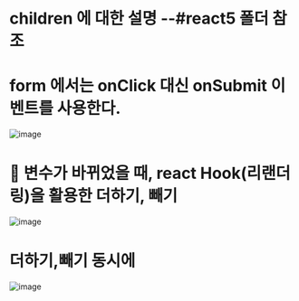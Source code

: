 # children 에 대한 설명 --#react5 폴더 참조

# form 에서는 onClick 대신 onSubmit 이벤트를 사용한다.
![image](https://github.com/YENAZIGMINA/react_basic/assets/129706758/bdbdc9f7-3f5d-47e5-afd5-df1f1e302375)

# 🎀 변수가 바뀌었을 때, react Hook(리랜더링)을 활용한 더하기, 빼기
![image](https://github.com/YENAZIGMINA/react_basic/assets/129706758/202eb5e0-3582-4696-9c85-697c9394831d)

# 더하기,빼기 동시에
![image](https://github.com/YENAZIGMINA/react_basic/assets/129706758/f9eb79b2-9a32-48a8-bac5-9648a16fe473)
